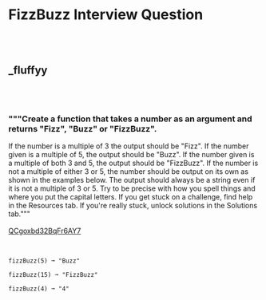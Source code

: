 # FizzBuzz Interview Question
<br><br>
## _fluffyy
<br><br>
### """Create a function that takes a number as an argument and returns "Fizz", "Buzz" or "FizzBuzz".
If the number is a multiple of 3 the output should be "Fizz".
If the number given is a multiple of 5, the output should be "Buzz".
If the number given is a multiple of both 3 and 5, the output should be "FizzBuzz".
If the number is not a multiple of either 3 or 5, the number should be output on its own as shown in the examples below.
The output should always be a string even if it is not a multiple of 3 or 5.
Try to be precise with how you spell things and where you put the capital letters.
If you get stuck on a challenge, find help in the Resources tab.
If you're really stuck, unlock solutions in the Solutions tab."""
<br><br>
[QCgoxbd32BqFr6AY7](https://edabit.com/challenge/QCgoxbd32BqFr6AY7)
<br><br>
```fizzBuzz(3) ➞ "Fizz"

fizzBuzz(5) ➞ "Buzz"

fizzBuzz(15) ➞ "FizzBuzz"

fizzBuzz(4) ➞ "4"
```

<br><br>
